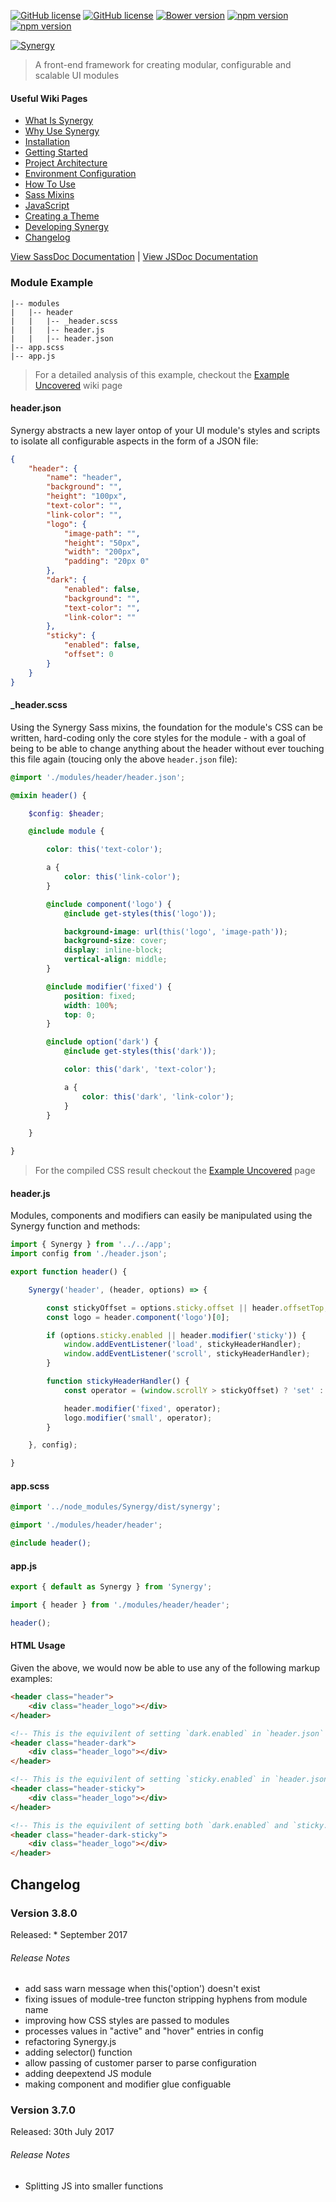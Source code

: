 [![GitHub license](https://img.shields.io/badge/license-MIT-blue.svg)](https://github.com/esr360/Synergy/blob/master/LICENSE)
[![GitHub license](https://api.travis-ci.org/esr360/Synergy.svg)](https://travis-ci.org/esr360/Synergy)
[![Bower version](https://badge.fury.io/bo/Synergy.svg)](https://badge.fury.io/bo/Synergy)
[![npm version](https://badge.fury.io/js/Synergy.svg)](https://badge.fury.io/js/Synergy)
[![npm version](https://img.shields.io/npm/dm/synergy.svg)](https://badge.fury.io/js/Synergy)

[![Synergy](https://raw.githubusercontent.com/esr360/Synergy/gh-pages/logo-small.png "Synergy Logo")](https://github.com/esr360/Synergy)

> A front-end framework for creating modular, configurable and scalable UI modules

#### Useful Wiki Pages

* [What Is Synergy](https://github.com/esr360/Synergy/wiki/What-Is-Synergy)
* [Why Use Synergy](https://github.com/esr360/Synergy/wiki/Why-Use-Synergy)
* [Installation](https://github.com/esr360/Synergy/wiki/Installation)
* [Getting Started](https://github.com/esr360/Synergy/wiki/Getting-Started)
* [Project Architecture](https://github.com/esr360/Synergy/wiki/Project-Architecture)
* [Environment Configuration](https://github.com/esr360/Synergy/wiki/Environment-Configuration)
* [How To Use](https://github.com/esr360/Synergy/wiki/How-To-Use)
* [Sass Mixins](https://github.com/esr360/Synergy/wiki/Sass)
* [JavaScript](https://github.com/esr360/Synergy/wiki/JavaScript)
* [Creating a Theme](https://github.com/esr360/Synergy/wiki/Creating-a-Theme)
* [Developing Synergy](https://github.com/esr360/Synergy/wiki/Developing-Synergy)
* [Changelog](https://github.com/esr360/Synergy/wiki/Changelog)

[View SassDoc Documentation](http://esr360.github.io/Synergy/docs/sass) | [View JSDoc Documentation](http://esr360.github.io/Synergy/docs/js)

### Module Example

```
|-- modules
|   |-- header
|   |   |-- _header.scss
|   |   |-- header.js
|   |   |-- header.json
|-- app.scss
|-- app.js
```

> For a detailed analysis of this example, checkout the [Example Uncovered](#TODO) wiki page

#### header.json

Synergy abstracts a new layer ontop of your UI module's styles and scripts to isolate all configurable aspects in the form of a JSON file:

```json
{
    "header": {
        "name": "header",
        "background": "",
        "height": "100px",
        "text-color": "",
        "link-color": "",
        "logo": {
            "image-path": "",
            "height": "50px",
            "width": "200px",
            "padding": "20px 0"
        },
        "dark": {
            "enabled": false,
            "background": "",
            "text-color": "",
            "link-color": ""
        },
        "sticky": {
            "enabled": false,
            "offset": 0
        }
    }
}
```

#### _header.scss

Using the Synergy Sass mixins, the foundation for the module's CSS can be written, hard-coding only the core styles for the module - with a goal of being to be able to change anything about the header without ever touching this file again (toucing only the above `header.json` file):

```scss
@import './modules/header/header.json';

@mixin header() {

    $config: $header;

    @include module {

        color: this('text-color');

        a {
            color: this('link-color');
        }

        @include component('logo') {
            @include get-styles(this('logo'));

            background-image: url(this('logo', 'image-path'));
            background-size: cover;
            display: inline-block;
            vertical-align: middle;
        }

        @include modifier('fixed') {
            position: fixed;
            width: 100%;
            top: 0;
        }

        @include option('dark') {
            @include get-styles(this('dark'));

            color: this('dark', 'text-color');

            a {
                color: this('dark', 'link-color');
            }
        }

    }

}
```

> For the compiled CSS result checkout the [Example Uncovered](#TODO) page

#### header.js

Modules, components and modifiers can easily be manipulated using the Synergy function and methods:

```js
import { Synergy } from '../../app';
import config from './header.json';

export function header() {

    Synergy('header', (header, options) => {

        const stickyOffset = options.sticky.offset || header.offsetTop;
        const logo = header.component('logo')[0];

        if (options.sticky.enabled || header.modifier('sticky')) {
            window.addEventListener('load', stickyHeaderHandler);
            window.addEventListener('scroll', stickyHeaderHandler);
        }

        function stickyHeaderHandler() {
            const operator = (window.scrollY > stickyOffset) ? 'set' : 'unset';

            header.modifier('fixed', operator);
            logo.modifier('small', operator);
        }

    }, config);

}
```

#### app.scss

```scss
@import '../node_modules/Synergy/dist/synergy';

@import './modules/header/header';

@include header();
```

#### app.js

```js
export { default as Synergy } from 'Synergy';

import { header } from './modules/header/header';

header();
```

#### HTML Usage

Given the above, we would now be able to use any of the following markup examples:

```html
<header class="header">
    <div class="header_logo"></div>
</header>
```

```html
<!-- This is the equivilent of setting `dark.enabled` in `header.json` to `true` -->
<header class="header-dark">
    <div class="header_logo"></div>
</header>
```

```html
<!-- This is the equivilent of setting `sticky.enabled` in `header.json` to `true` -->
<header class="header-sticky">
    <div class="header_logo"></div>
</header>
```

```html
<!-- This is the equivilent of setting both `dark.enabled` and `sticky.enabled` in `header.json` to `true` -->
<header class="header-dark-sticky">
    <div class="header_logo"></div>
</header>
```

## Changelog

### Version 3.8.0

Released: * September 2017

###### Release Notes

* add sass warn message when this('option') doesn't exist
* fixing issues of module-tree functon stripping hyphens from module name
* improving how CSS styles are passed to modules
* processes values in "active" and "hover" entries in config
* refactoring Synergy.js
* adding selector() function
* allow passing of customer parser to parse configuration
* adding deepextend JS module
* making component and modifier glue configuable

### Version 3.7.0

Released: 30th July 2017

###### Release Notes

* Splitting JS into smaller functions